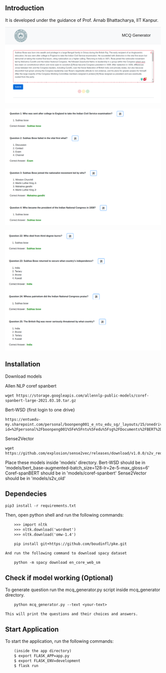 ## Introduction

It is developed under the guidance of Prof. Arnab Bhattacharya, IIT Kanpur.

<kbd>![Demo image1](app/static/img/demo1.png)</kbd>

![Demo image2](app/static/img/demo2.png)

![Demo image3](app/static/img/demo3.png)

## Installation

Download models

Allen NLP coref spanbert

```
wget https://storage.googleapis.com/allennlp-public-models/coref-spanbert-large-2021.03.10.tar.gz
```

Bert-WSD {first login to one drive}

```
https://entuedu-my.sharepoint.com/personal/boonpeng001_e_ntu_edu_sg/_layouts/15/onedrive.aspx?id=%2Fpersonal%2Fboonpeng001%5Fe%5Fntu%5Fedu%5Fsg%2FDocuments%2FBERT%2DWSD%2Fmodel%2Fbert%5Fbase%2Daugmented%2Dbatch%5Fsize%3D128%2Dlr%3D2e%2D5%2Dmax%5Fgloss%3D6&ga=1

```

Sense2Vector

```
wget https://github.com/explosion/sense2vec/releases/download/v1.0.0/s2v_reddit_2015_md.tar.gz
```

Place these models inside 'models' directory.
Bert-WSD should be in 'models/bert_base-augmented-batch_size=128-lr=2e-5-max_gloss=6'
Coref-spanBERT should be in 'models/coref-spanbert'
Sense2Vector should be in 'models/s2v_old'

## Dependecies

```
pip3 install -r requirements.txt
```

Then, open python shell and run the following commands:

```
	>>> import nltk
	>>> nltk.download('wordnet')
	>>> nltk.download('omw-1.4')
```

```
    pip install git+https://github.com/boudinfl/pke.git
```

    And run the following command to download spacy dataset
```
    python -m spacy download en_core_web_sm

```


## Check if model working (Optional)


To generate question run the mcq_generator.py script inside mcq_generator directory.
```
	python mcq_generator.py --text <your-text>
```
	This will print the questions and their choices and answers.


## Start Application

To start the application, run the following commands:
```
	(inside the app directory)
	$ export FLASK_APP=app.py
	$ export FLASK_ENV=development
	$ flask run
```
